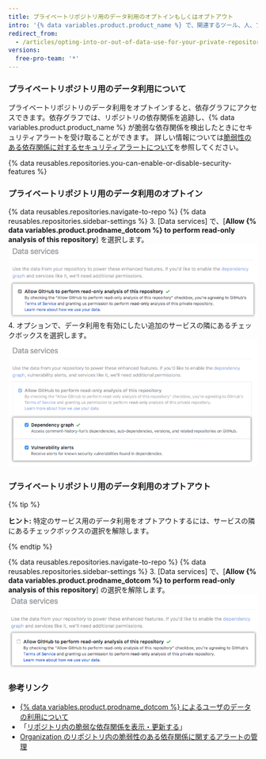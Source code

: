 ```yaml
---
title: プライベートリポジトリ用のデータ利用のオプトインもしくはオプトアウト
intro: '{% data variables.product.product_name %} で、関連するツール、人、プロジェクト、情報につなげるには、プライベートリポジトリ用のデータをオプトインします。 プライベートリポジトリ用のデータをオプトインし、{% data variables.product.product_name %} でデータを使用する必要がなくなった場合は、オプトアウトできます。'
redirect_from:
  - /articles/opting-into-or-out-of-data-use-for-your-private-repository
versions:
  free-pro-team: '*'
---
```


### プライベートリポジトリ用のデータ利用について

プライベートリポジトリのデータ利用をオプトインすると、依存グラフにアクセスできます。依存グラフでは、リポジトリの依存関係を追跡し、{% data variables.product.product_name %} が脆弱な依存関係を検出したときにセキュリティアラートを受け取ることができます。 詳しい情報については[脆弱性のある依存関係に対するセキュリティアラートについて](/articles/about-security-alerts-for-vulnerable-dependencies)を参照してください。

{% data reusables.repositories.you-can-enable-or-disable-security-features %}

### プライベートリポジトリ用のデータ利用のオプトイン

{% data reusables.repositories.navigate-to-repo %}
{% data reusables.repositories.sidebar-settings %}
3. [Data services] で、[**Allow {% data variables.product.prodname_dotcom %} to perform read-only analysis of this repository**] を選択します。 ![[Allow {% data variables.product.prodname_dotcom %} to perform read-only analysis of this repository] チェックボックス](/assets/images/help/repository/private-repo-data-use-opt-in.png)
4. オプションで、データ利用を有効にしたい追加のサービスの隣にあるチェックボックスを選択します。 ![追加するサービスとそのチェックボックスのリスト](/assets/images/help/repository/private-repo-data-use-additional-services.png)

### プライベートリポジトリ用のデータ利用のオプトアウト

{% tip %}

**ヒント:** 特定のサービス用のデータ利用をオプトアウトするには、サービスの隣にあるチェックボックスの選択を解除します。

{% endtip %}

{% data reusables.repositories.navigate-to-repo %}
{% data reusables.repositories.sidebar-settings %}
3. [Data services] で、[**Allow {% data variables.product.prodname_dotcom %} to perform read-only analysis of this repository**] の選択を解除します。 ![[Allow {% data variables.product.prodname_dotcom %} to perform read-only analysis of this repository] チェックボックス](/assets/images/help/repository/private-repo-data-use-opt-out.png)

### 参考リンク

- [{% data variables.product.prodname_dotcom %} によるユーザのデータの利用について](/articles/about-github-s-use-of-your-data)
- 「[リポジトリ内の脆弱な依存関係を表示・更新する](/articles/viewing-and-updating-vulnerable-dependencies-in-your-repository)」
- [Organization のリポジトリ内の脆弱性のある依存関係に関するアラートの管理](/articles/managing-alerts-for-vulnerable-dependencies-in-your-organization-s-repositories)
